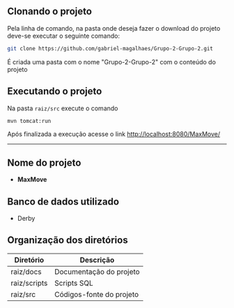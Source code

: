 ## Clonando o projeto

Pela linha de comando, na pasta onde deseja fazer o download do projeto deve-se executar o seguinte comando:
```sh
git clone https://github.com/gabriel-magalhaes/Grupo-2-Grupo-2.git
```
É criada uma pasta com o nome "Grupo-2-Grupo-2" com o conteúdo do projeto

## Executando o projeto

Na pasta `raiz/src` execute o comando
```sh
mvn tomcat:run
```

Após finalizada a execução acesse o link <http://localhost:8080/MaxMove/>

---

## Nome do projeto

* **MaxMove**

## Banco de dados utilizado

* Derby

## Organização dos diretórios

| Diretório | Descrição |
| --------- | --------- |
| raiz/docs | Documentação do projeto |
| raiz/scripts | Scripts SQL |
| raiz/src | Códigos-fonte do projeto |
